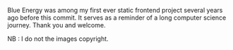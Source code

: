 Blue Energy was among my first ever static frontend project several years ago before this commit.
It serves as a reminder of a long computer science journey.
Thank you and welcome.

NB : I do not the images copyright.
